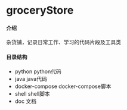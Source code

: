 # groceryStore

#### 介绍
杂货铺，记录日常工作、学习的代码片段及工具类

#### 目录结构
- python python代码
- java java代码
- docker-compose docker-compose脚本
- shell shell脚本
- doc 文档
